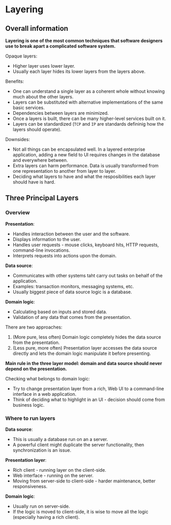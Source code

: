 # Layering

## Overall information

**Layering is one of the most common techniques that software designers use to break apart a complicated software system.**

Opaque layers:
* Higher layer uses lower layer.
* Usually each layer hides its lower layers from the layers above.

Benefits:
* One can understand a single layer as a coherent whole without knowing much about the other layers.
* Layers can be substituted with alternative implementations of the same basic services.
* Dependencies between layers are minimized.
* Once a layers is built, there can be many higher-level services built on it.
* Layers can be standardized (`TCP` and `IP` are standards defininig how the layers should operate).

Downsides:
* Not all things can be encapsulated well. In a layered enterprise application, adding a new field to UI requires changes in the database and everywhere between.
* Extra layers can harm performance. Data is usually transformed from one representation to another from layer to layer.
* Deciding what layers to have and what the resposibilities each layer should have is hard.

## Three Principal Layers

### Overview

**Presentation**:
* Handles interaction between the user and the software.
* Displays information to the user.
* Handles user requests - mouse clicks, keyboard hits, HTTP requests, command-line invocations.
* Interprets requests into actions upon the domain.

**Data source**:
* Communicates with other systems taht carry out tasks on behalf of the application.
* Examples: transaction monitors, messaging systems, etc.
* Usually biggest piece of data source logic is a database.

**Domain logic**:
* Calculating based on inputs and stored data.
* Validation of any data that comes from the presentation.

There are two approaches:
1. (More pure, less often) Domain logic completely hides the data source from the presentation.
2. (Less pure, more often) Presentation layer accesses the data source directly and lets the domain logic manipulate it before presenting.

**Main rule in the three layer model: domain and data source should never depend on the presentation.**

Checking what belongs to domain logic:
* Try to change presentation layer from a rich, Web UI to a command-line interface in a web application.
* Think of deciding what to highlight in an UI - decision should come from business logic.

### Where to run layers

**Data source**:
* This is usually a database run on an a server.
* A powerful client might duplicate the server functionality, then synchronization is an issue.

**Presentation layer**:
* Rich client - running layer on the client-side.
* Web interface - running on the server.
* Moving from server-side to client-side - harder maintenance, better responsiveness.

**Domain logic**:
* Usually run on server-side.
* If the logic is moved to client-side, it is wise to move all the logic (especially having a rich client).
